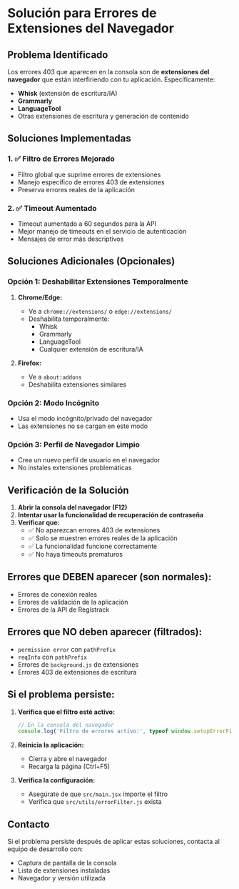 # Solución para Errores de Extensiones del Navegador

## Problema Identificado

Los errores 403 que aparecen en la consola son de **extensiones del navegador** que están interfiriendo con tu aplicación. Específicamente:

- **Whisk** (extensión de escritura/IA)
- **Grammarly** 
- **LanguageTool**
- Otras extensiones de escritura y generación de contenido

## Soluciones Implementadas

### 1. ✅ Filtro de Errores Mejorado
- Filtro global que suprime errores de extensiones
- Manejo específico de errores 403 de extensiones
- Preserva errores reales de la aplicación

### 2. ✅ Timeout Aumentado
- Timeout aumentado a 60 segundos para la API
- Mejor manejo de timeouts en el servicio de autenticación
- Mensajes de error más descriptivos

## Soluciones Adicionales (Opcionales)

### Opción 1: Deshabilitar Extensiones Temporalmente

1. **Chrome/Edge:**
   - Ve a `chrome://extensions/` o `edge://extensions/`
   - Deshabilita temporalmente:
     - Whisk
     - Grammarly
     - LanguageTool
     - Cualquier extensión de escritura/IA

2. **Firefox:**
   - Ve a `about:addons`
   - Deshabilita extensiones similares

### Opción 2: Modo Incógnito
- Usa el modo incógnito/privado del navegador
- Las extensiones no se cargan en este modo

### Opción 3: Perfil de Navegador Limpio
- Crea un nuevo perfil de usuario en el navegador
- No instales extensiones problemáticas

## Verificación de la Solución

1. **Abrir la consola del navegador (F12)**
2. **Intentar usar la funcionalidad de recuperación de contraseña**
3. **Verificar que:**
   - ✅ No aparezcan errores 403 de extensiones
   - ✅ Solo se muestren errores reales de la aplicación
   - ✅ La funcionalidad funcione correctamente
   - ✅ No haya timeouts prematuros

## Errores que DEBEN aparecer (son normales):
- Errores de conexión reales
- Errores de validación de la aplicación
- Errores de la API de Registrack

## Errores que NO deben aparecer (filtrados):
- `permission error` con `pathPrefix`
- `reqInfo` con `pathPrefix`
- Errores de `background.js` de extensiones
- Errores 403 de extensiones de escritura

## Si el problema persiste:

1. **Verifica que el filtro esté activo:**
   ```javascript
   // En la consola del navegador
   console.log('Filtro de errores activo:', typeof window.setupErrorFilter);
   ```

2. **Reinicia la aplicación:**
   - Cierra y abre el navegador
   - Recarga la página (Ctrl+F5)

3. **Verifica la configuración:**
   - Asegúrate de que `src/main.jsx` importe el filtro
   - Verifica que `src/utils/errorFilter.js` exista

## Contacto

Si el problema persiste después de aplicar estas soluciones, contacta al equipo de desarrollo con:
- Captura de pantalla de la consola
- Lista de extensiones instaladas
- Navegador y versión utilizada

